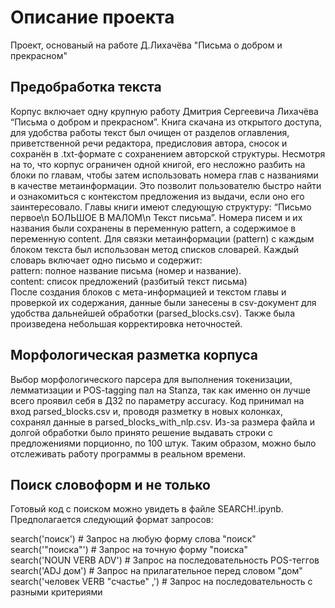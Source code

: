 # Описание проекта
Проект, основаный на работе Д.Лихачёва "Письма о добром и прекрасном"
## Предобработка текста
Корпус включает одну крупную работу Дмитрия Сергеевича Лихачёва “Письма о добром и прекрасном”. Книга скачана из открытого доступа, для удобства работы текст был очищен от разделов оглавления, приветственной речи редактора, предисловия автора, сносок и сохранён в .txt-формате с сохранением авторской структуры. Несмотря на то, что корпус ограничен одной книгой, его несложно разбить на блоки по главам, чтобы затем использовать номера глав с названиями в качестве метаинформации. Это позволит пользователю быстро найти и ознакомиться с контекстом предложения из выдачи, если оно его заинтересовало. Главы книги имеют следующую структуру: “Письмо первое\n БОЛЬШОЕ В МАЛОМ\n Текст письма”. Номера писем и их названия были сохранены в переменную pattern, а содержимое в переменную content. Для связки метаинформации (pattern) с каждым блоком текста был использован метод списков словарей. Каждый словарь включает одно письмо и содержит:  
pattern: полное название письма (номер и название).  
content: список предложений (разбитый текст письма)  
После создания блоков с мета-информацией и текстом главы и проверкой их содержания, данные были занесены в csv-документ для удобства дальнейшей обработки (parsed_blocks.csv). Также была произведена небольшая корректировка неточностей.
## Морфологическая разметка корпуса
Выбор морфологического парсера для выполнения токенизации, лемматизации и POS-tagging пал на Stanza, так как именно он лучше всего проявил себя в ДЗ2 по параметру accuracy. Код принимал на вход parsed_blocks.csv и, проводя разметку в новых колонках, сохранял данные в parsed_blocks_with_nlp.csv. Из-за размера файла и долгой обработки было принято решение выдавать строки с предложениями порционно, по 100 штук. Таким образом, можно было отслеживать работу программы в реальном времени.
## Поиск словоформ и не только
Готовый код с поиском можно увидеть в файле SEARCH!.ipynb. Предполагается следующий формат запросов:  

search('поиск')  # Запрос на любую форму слова "поиск"  
search('"поиска"')  # Запрос на точную форму "поиска"    
search('NOUN VERB ADV')  # Запрос на последовательность POS-теггов  
search('ADJ дом')  # Запрос на прилагательное перед словом "дом"  
search('человек VERB "счастье" ,')  # Запрос на последовательность с разными критериями
